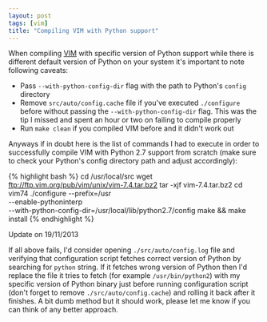 ```yaml
---
layout: post
tags: [vim]
title: "Compiling VIM with Python support"
---
```


When compiling [VIM](http://www.vim.org) with specific version of Python
support while there is different default version of Python on your system it's
important to note following caveats:

- Pass `--with-python-config-dir` flag with the path to Python's `config`
  directory
- Remove `src/auto/config.cache` file if you've executed `./configure` before
  without passing the `--with-python-config-dir` flag. This was the tip I
  missed and spent an hour or two on failing to compile properly
- Run `make clean` if you compiled VIM before and it didn't work out

Anyways if in doubt here is the list of commands I had to execute in order to
successfully compile VIM with Python 2.7 support from scratch (make sure to
check your Python's config directory path and adjust accordingly):

{% highlight  bash %}
cd /usr/local/src
wget ftp://ftp.vim.org/pub/vim/unix/vim-7.4.tar.bz2
tar -xjf vim-7.4.tar.bz2
cd vim74
./configure --prefix=/usr \
--enable-pythoninterp \
--with-python-config-dir=/usr/local/lib/python2.7/config
make && make install
{% endhighlight %}

<div class="warning-box" markdown="1">
 Update on 19/11/2013

If all above fails, I'd consider opening `./src/auto/config.log`
file and verifying that configuration script fetches correct
version of Python by searching for `python` string. If it fetches wrong
version of Python then I'd replace the file it tries to fetch (for
example `/usr/bin/python2`) with my specific
version of Python binary just before running configuration script
(don't forget to remove `./src/auto/config.cache`) and rolling it back
after it finishes. A bit dumb method but it should work, please let
me know if you can think of any better approach.
</div>
